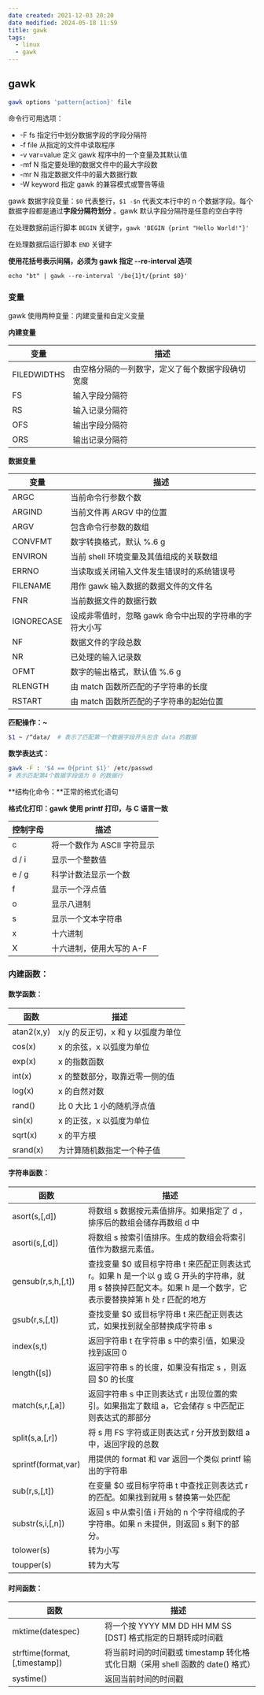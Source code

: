 ```yaml
---
date created: 2021-12-03 20:20
date modified: 2024-05-18 11:59
title: gawk
tags:
  - linux
  - gawk
---
```


## gawk

```bash
gawk options 'pattern{action}' file
```
命令行可用选项：
- -F fs 指定行中划分数据字段的字段分隔符
- -f file 从指定的文件中读取程序
- -v var=value 定义 gawk 程序中的一个变量及其默认值
- -mf N 指定要处理的数据文件中的最大字段数
- -mr N 指定数据文件中的最大数据行数
- -W keyword 指定 gawk 的兼容模式或警告等级

gawk 数据字段变量：`$0` 代表整行，`$1 -$n` 代表文本行中的 n 个数据字段。每个数据字段都是通过**字段分隔符划分** 。gawk 默认字段分隔符是任意的空白字符

在处理数据前运行脚本 `BEGIN` 关键字，`gawk 'BEGIN {print "Hello World!"}'` 

在处理数据后运行脚本 `END` 关键字

**使用花括号表示间隔，必须为 gawk 指定 --re-interval 选项**

`echo "bt" | gawk --re-interval '/be{1}t/{print $0}'` 

### 变量

gawk 使用两种变量：内建变量和自定义变量

**内建变量**

| 变量        | 描述                                             |
| ----------- | ------------------------------------------------ |
| FILEDWIDTHS | 由空格分隔的一列数字，定义了每个数据字段确切宽度 |
| FS          | 输入字段分隔符                                   |
| RS          | 输入记录分隔符                                   |
| OFS         | 输出字段分隔符                                   |
| ORS         | 输出记录分隔符                                   |

**数据变量**

| 变量       | 描述                                                   |
| ---------- | ------------------------------------------------------ |
| ARGC       | 当前命令行参数个数                                     |
| ARGIND     | 当前文件再 ARGV 中的位置                               |
| ARGV       | 包含命令行参数的数组                                   |
| CONVFMT    | 数字转换格式，默认 %.6 g                               |
| ENVIRON    | 当前 shell 环境变量及其值组成的关联数组                |
| ERRNO      | 当读取或关闭输入文件发生错误时的系统错误号             |
| FILENAME   | 用作 gawk 输入数据的数据文件的文件名                   |
| FNR        | 当前数据文件的数据行数                                 |
| IGNORECASE | 设成非零值时，忽略 gawk 命令中出现的字符串的字符大小写 |
| NF         | 数据文件的字段总数                                     |
| NR         | 已处理的输入记录数                                     |
| OFMT       | 数字的输出格式，默认值 %.6 g                           |
| RLENGTH    | 由 match 函数所匹配的子字符串的长度                    |
| RSTART     | 由 match 函数所匹配的子字符串的起始位置                |

**匹配操作：~**

```bash
$1 ~ /^data/  # 表示了匹配第一个数据字段开头包含 data 的数据
```

**数学表达式：**

```bash
gawk -F : '$4 == 0{print $1}' /etc/passwd 
# 表示匹配第4个数据字段值为 0 的数据行
```

**结构化命令：**正常的格式化语句

**格式化打印：gawk 使用 printf 打印，与 C 语言一致**

| 控制字母 | 描述                        |
| -------- | --------------------------- |
| c        | 将一个数作为 ASCII 字符显示 |
| d / i    | 显示一个整数值              |
| e / g    | 科学计数法显示一个数        |
| f        | 显示一个浮点值              |
| o        | 显示八进制                  |
| s        | 显示一个文本字符串          |
| x        | 十六进制                    |
| X        | 十六进制，使用大写的 A-F    |

### 内建函数：

#### 数学函数：

| 函数       | 描述                              |
| ---------- | --------------------------------- |
| atan2(x,y) | x/y 的反正切，x 和 y 以弧度为单位 |
| cos(x)     | x 的余弦，x 以弧度为单位          |
| exp(x)     | x 的指数函数                      |
| int(x)     | x 的整数部分，取靠近零一侧的值    |
| log(x)     | x 的自然对数                      |
| rand()     | 比 0 大比 1 小的随机浮点值        |
| sin(x)     | x 的正弦，x 以弧度为单位          |
| sqrt(x)    | x 的平方根                        |
| srand(x)   | 为计算随机数指定一个种子值        |

#### 字符串函数：

| 函数                | 描述                                                         |
| ------------------- | ------------------------------------------------------------ |
| asort(s,[,d])       | 将数组 s 数据按元素值排序。如果指定了 d ，排序后的数组会储存再数组 d 中 |
| asorti(s,[,d])      | 将数组 s 按索引值排序。生成的数组会将索引值作为数据元素值。  |
| gensub(r,s,h,[,t])  | 查找变量 $0 或目标字符串 t 来匹配正则表达式 r。如果 h 是一个以 g 或 G 开头的字符串，就用 s 替换掉匹配文本。如果 h 是一个数字，它表示要替换掉第 h 处 r 匹配的地方 |
| gsub(r,s,[,t])      | 查找变量 $0 或目标字符串 t 来匹配正则表达式，如果找到就全部替换成字符串 s |
| index(s,t)          | 返回字符串 t 在字符串 s 中的索引值，如果没找到返回 0         |
| length([s])         | 返回字符串 s 的长度，如果没有指定 s ，则返回 $0 的长度       |
| match(s,r,[,a])     | 返回字符串 s 中正则表达式 r 出现位置的索引。如果指定了数组 a，它会储存 s 中匹配正则表达式的那部分 |
| split(s,a,[,r])     | 将 s 用 FS 字符或正则表达式 r 分开放到数组 a 中，返回字段的总数 |
| sprintf(format,var) | 用提供的 format 和 var 返回一个类似 printf 输出的字符串      |
| sub(r,s,[,t])       | 在变量 $0 或目标字符串 t 中查找正则表达式 r 的匹配。如果找到就用 s 替换第一处匹配 |
| substr(s,i,[,n])    | 返回 s 中从索引值 i 开始的 n 个字符组成的子字符串。如果 n 未提供，则返回 s 剩下的部分。 |
| tolower(s)          | 转为小写                                                     |
| toupper(s)          | 转为大写                                                     |

#### 时间函数：

| 函数                          | 描述                                                         |
| ----------------------------- | ------------------------------------------------------------ |
| mktime(datespec)              | 将一个按 YYYY MM DD HH MM SS [DST] 格式指定的日期转成时间戳  |
| strftime(format,[,timestamp]) | 将当前时间的时间戳或 timestamp 转化格式化日期（采用 shell 函数的 date() 格式） |
| systime()                     | 返回当前时间的时间戳                                         |

